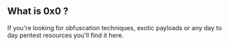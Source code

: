 ## What is 0x0 ?
If you're looking for obfuscation techniques, exotic payloads or any day to day pentest resources you'll find it here.
